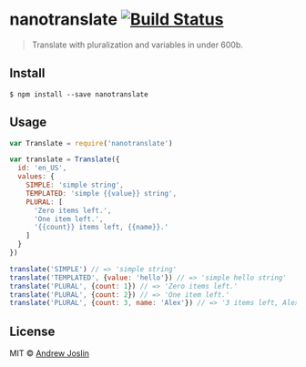 # nanotranslate [![Build Status](https://travis-ci.org/ajoslin/nanotranslate.svg?branch=master)](https://travis-ci.org/ajoslin/nanotranslate)

> Translate with pluralization and variables in under 600b.

## Install

```
$ npm install --save nanotranslate
```

## Usage

```js
var Translate = require('nanotranslate')

var translate = Translate({
  id: 'en_US',
  values: {
    SIMPLE: 'simple string',
    TEMPLATED: 'simple {{value}} string',
    PLURAL: [
      'Zero items left.',
      'One item left.',
      '{{count}} items left, {{name}}.'
    ]
  }
})

translate('SIMPLE') // => 'simple string'
translate('TEMPLATED', {value: 'hello'}) // => 'simple hello string'
translate('PLURAL', {count: 1}) // => 'Zero items left.'
translate('PLURAL', {count: 2}) // => 'One item left.'
translate('PLURAL', {count: 3, name: 'Alex'}) // => '3 items left, Alex.'
```

## License

MIT © [Andrew Joslin](http://ajoslin.com)
